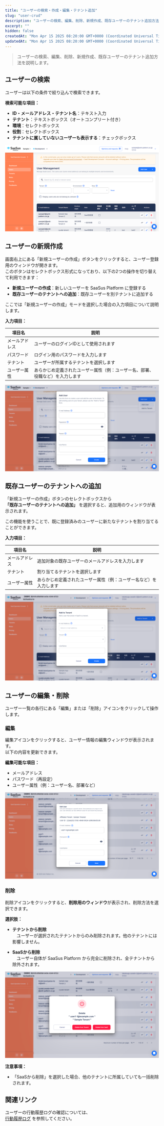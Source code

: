 ```yaml
---
title: "ユーザーの検索・作成・編集・テナント追加"
slug: "user-crud"
description: "ユーザーの検索、編集、削除、新規作成、既存ユーザーのテナント追加方法を説明します。"
excerpt: ""
hidden: false
createdAt: "Mon Apr 15 2025 08:20:00 GMT+0000 (Coordinated Universal Time)"
updatedAt: "Mon Apr 15 2025 08:20:00 GMT+0000 (Coordinated Universal Time)"
---
```


> ユーザーの検索、編集、削除、新規作成、既存ユーザーのテナント追加方法を説明します。

## ユーザーの検索

ユーザーは以下の条件で絞り込んで検索できます。

**検索可能な項目：**

- **ID・メールアドレス・テナント名**：テキスト入力
- **テナント**：テキストボックス（オートコンプリート付き）
- **環境**：セレクトボックス
- **役割**：セレクトボックス
- **テナントに属していないユーザーも表示する**：チェックボックス

![検索画面](/ja/img/part-5/user-management/user-crud/user-search.png)

## ユーザーの新規作成

画面右上にある「新規ユーザーの作成」ボタンをクリックすると、ユーザー登録用のウィンドウが開きます。  
このボタンはセレクトボックス形式になっており、以下の2つの操作を切り替えて利用できます：


- **新規ユーザーの作成**：新しいユーザーを SaaSus Platform に登録する
- **既存ユーザーのテナントへの追加**：既存ユーザーを別テナントに追加する

ここでは「新規ユーザーの作成」モードを選択した場合の入力項目について説明します。

**入力項目：**

| 項目名         | 説明                                                                 |
|----------------|----------------------------------------------------------------------|
| メールアドレス | ユーザーのログインIDとして使用されます                              |
| パスワード     | ログイン用のパスワードを入力します          |
| テナント       | ユーザーが所属するテナントを選択します                              |
| ユーザー属性   | あらかじめ定義されたユーザー属性（例：ユーザー名、部署、役職など）を入力します |

![作成フォーム](/ja/img/part-5/user-management/user-crud/user-create.png)


## 既存ユーザーのテナントへの追加

「新規ユーザーの作成」ボタンのセレクトボックスから  
**「既存ユーザーのテナントへの追加」** を選択すると、追加用のウィンドウが表示されます。

この機能を使うことで、既に登録済みのユーザーに新たなテナントを割り当てることができます。  

**入力項目：**

| 項目名         | 説明                                                       |
|----------------|------------------------------------------------------------|
| メールアドレス | 追加対象の既存ユーザーのメールアドレスを入力します       |
| テナント       | 割り当てるテナントを選択します                            |
| ユーザー属性   | あらかじめ定義されたユーザー属性（例：ユーザー名など）を入力します |

![テナント追加画面](/ja/img/part-5/user-management/user-crud/add-tenant-to-user.png)

## ユーザーの編集・削除

ユーザー一覧の各行にある「編集」または「削除」アイコンをクリックして操作します。

### 編集

編集アイコンをクリックすると、ユーザー情報の編集ウィンドウが表示されます。  
以下の内容を更新できます。

**編集可能な項目：**

- メールアドレス  
- パスワード（再設定）  
- ユーザー属性（例：ユーザー名、部署など）

![編集画面](/ja/img/part-5/user-management/user-crud/user-edit.png)

### 削除

削除アイコンをクリックすると、**削除用のウィンドウ**が表示され、削除方法を選択できます。

**選択肢：**

- **テナントから削除**  
　ユーザーが選択されたテナントからのみ削除されます。他のテナントには影響しません。

- **SaaSから削除**  
　ユーザー自体が SaaSus Platform から完全に削除され、全テナントから除外されます。

![削除ウィンドウ](/ja/img/part-5/user-management/user-crud/user-delete.png)

**注意事項：**

- 「SaaSから削除」を選択した場合、他のテナントに所属していても一括削除されます。

## 関連リンク

ユーザーの行動履歴ログの確認については、  
[行動履歴ログ](/ja/docs/part-5/user-management/user-activity-history-log) を参照してください。